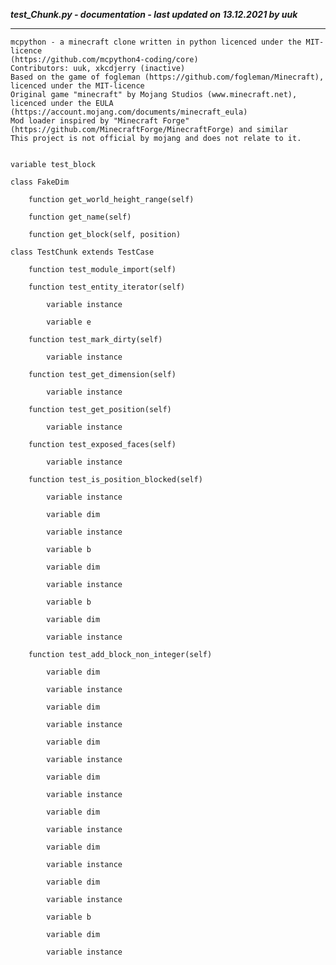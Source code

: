 ***test_Chunk.py - documentation - last updated on 13.12.2021 by uuk***
___

    mcpython - a minecraft clone written in python licenced under the MIT-licence 
    (https://github.com/mcpython4-coding/core)
    Contributors: uuk, xkcdjerry (inactive)
    Based on the game of fogleman (https://github.com/fogleman/Minecraft), licenced under the MIT-licence
    Original game "minecraft" by Mojang Studios (www.minecraft.net), licenced under the EULA
    (https://account.mojang.com/documents/minecraft_eula)
    Mod loader inspired by "Minecraft Forge" (https://github.com/MinecraftForge/MinecraftForge) and similar
    This project is not official by mojang and does not relate to it.


    variable test_block

    class FakeDim

        function get_world_height_range(self)

        function get_name(self)

        function get_block(self, position)

    class TestChunk extends TestCase

        function test_module_import(self)

        function test_entity_iterator(self)

            variable instance

            variable e

        function test_mark_dirty(self)

            variable instance

        function test_get_dimension(self)

            variable instance

        function test_get_position(self)

            variable instance

        function test_exposed_faces(self)

            variable instance

        function test_is_position_blocked(self)

            variable instance

            variable dim

            variable instance

            variable b

            variable dim

            variable instance

            variable b

            variable dim

            variable instance

        function test_add_block_non_integer(self)

            variable dim

            variable instance

            variable dim

            variable instance

            variable dim

            variable instance

            variable dim

            variable instance

            variable dim

            variable instance

            variable dim

            variable instance

            variable dim

            variable instance

            variable b

            variable dim

            variable instance